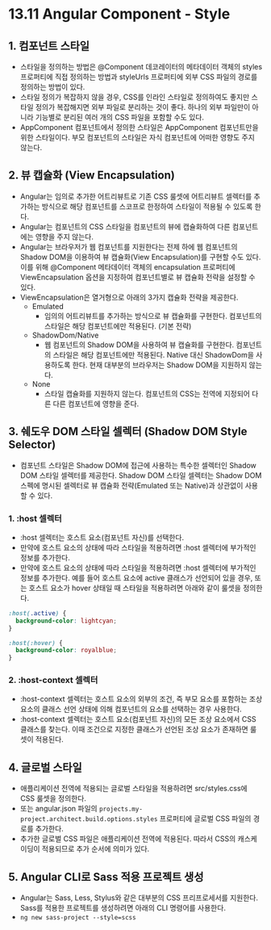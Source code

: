 # 13.11 Angular Component - Style

## 1. 컴포넌트 스타일
* 스타일을 정의하는 방법은 @Component 데코레이터의 메타데이터 객체의 styles 프로퍼티에 직접 정의하는 방법과 styleUrls 프로퍼티에 외부 CSS 파일의 경로를 정의하는 방법이 있다.
* 스타일 정의가 복잡하지 않을 경우, CSS를 인라인 스타일로 정의하여도 좋지만 스타일 정의가 복잡해지면 외부 파일로 분리하는 것이 좋다. 하나의 외부 파일만이 아니라 기능별로 분리된 여러 개의 CSS 파일을 포함할 수도 있다.
* AppComponent 컴포넌트에서 정의한 스타일은 AppComponent 컴포넌트만을 위한 스타일이다. 부모 컴포넌트의 스타일은 자식 컴포넌트에 어떠한 영향도 주지 않는다.

## 2. 뷰 캡슐화 (View Encapsulation)
* Angular는 임의로 추가한 어트리뷰트로 기존 CSS 룰셋에 어트리뷰트 셀렉터를 추가하는 방식으로 해당 컴포넌트를 스코프로 한정하여 스타일이 적용될 수 있도록 한다.
* Angular는 컴포넌트의 CSS 스타일을 컴포넌트의 뷰에 캡슐화하여 다른 컴포넌트에는 영향을 주지 않는다.
* Angular는 브라우저가 웹 컴포넌트를 지원한다는 전제 하에 웹 컴포넌트의 Shadow DOM을 이용하여 뷰 캡슐화(View Encapsulation)를 구현할 수도 있다. 이를 위해 @Component 메타데이터 객체의 encapsulation 프로퍼티에 ViewEncapsulation 옵션을 지정하여 컴포넌트별로 뷰 캡슐화 전략을 설정할 수 있다.
* ViewEncapsulation은 열거형으로 아래의 3가지 캡슐화 전략을 제공한다.
  * Emulated
    * 임의의 어트리뷰트를 추가하는 방식으로 뷰 캡슐화를 구현한다. 컴포넌트의 스타일은 해당 컴포넌트에만 적용된다. (기본 전략)
  * ShadowDom/Native
    * 웹 컴포넌트의 Shadow DOM을 사용하여 뷰 캡슐화를 구현한다. 컴포넌트의 스타일은 해당 컴포넌트에만 적용된다. Native 대신 ShadowDom을 사용하도록 한다. 현재 대부분의 브라우저는 Shadow DOM을 지원하지 않는다.
  * None
    * 스타일 캡슐화를 지원하지 않는다. 컴포넌트의 CSS는 전역에 지정되어 다른 다른 컴포넌트에 영향을 준다.

## 3. 쉐도우 DOM 스타일 셀렉터 (Shadow DOM Style Selector)
* 컴포넌트 스타일은 Shadow DOM에 접근에 사용하는 특수한 셀렉터인 Shadow DOM 스타일 셀렉터를 제공한다. Shadow DOM 스타일 셀렉터는 Shadow DOM 스펙에 명시된 셀렉터로 뷰 캡슐화 전략(Emulated 또는 Native)과 상관없이 사용할 수 있다.

### 1. :host 셀렉터
* :host 셀렉터는 호스트 요소(컴포넌트 자신)를 선택한다.
* 만약에 호스트 요소의 상태에 따라 스타일을 적용하려면 :host 셀렉터에 부가적인 정보를 추가한다.
* 만약에 호스트 요소의 상태에 따라 스타일을 적용하려면 :host 셀렉터에 부가적인 정보를 추가한다. 예를 들어 호스트 요소에 active 클래스가 선언되어 있을 경우, 또는 호스트 요소가 hover 상태일 때 스타일을 적용하려면 아래와 같이 룰셋을 정의한다.
```css
:host(.active) {
  background-color: lightcyan;
}

:host(:hover) {
  background-color: royalblue;
}
``` 

### 2. :host-context 셀렉터
* :host-context 셀렉터는 호스트 요소의 외부의 조건, 즉 부모 요소를 포함하는 조상 요소의 클래스 선언 상태에 의해 컴포넌트의 요소를 선택하는 경우 사용한다.
* :host-context 셀렉터는 호스트 요소(컴포넌트 자신)의 모든 조상 요소에서 CSS 클래스를 찾는다. 이때 조건으로 지정한 클래스가 선언된 조상 요소가 존재하면 룰셋이 적용된다.

## 4. 글로벌 스타일
* 애플리케이션 전역에 적용되는 글로벌 스타일을 적용하려면 src/styles.css에 CSS 룰셋을 정의한다.
* 또는 angular.json 파일의 `projects.my-project.architect.build.options.styles` 프로퍼티에 글로벌 CSS 파일의 경로를 추가한다.
* 추가한 글로벌 CSS 파일은 애플리케이션 전역에 적용된다. 따라서 CSS의 캐스케이딩이 적용되므로 추가 순서에 의미가 있다.

## 5. Angular CLI로 Sass 적용 프로젝트 생성
* Angular는 Sass, Less, Stylus와 같은 대부분의 CSS 프리프로세서를 지원한다. Sass를 적용한 프로젝트를 생성하려면 아래의 CLI 명령어를 사용한다.
* `ng new sass-project --style=scss`
